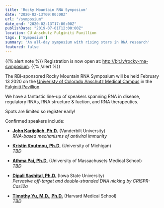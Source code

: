 ```yaml
---
title: 'Rocky Mountain RNA Symposium'
date: "2020-02-13T09:00:00Z"
url: "/symposium"
date_end: "2020-02-13T17:00:00Z"
publishDate: "2019-07-01T12:00:00Z"
location: CU Anschutz Fulginiti Pavillion
tags: ['Symposium']
summary: 'An all-day symposium with rising stars in RNA research'
featured: false
---
```


{{% alert note %}}
Registration is now open at: <http://bit.ly/rocky-rna-symposium>.
{{% /alert %}}

The RBI-sponsored Rocky Mountain RNA Symposium will be held February 13 2020 on the [Univeristy of Colorado Anschutz Medical Campus](http://cuanschutz.edu) in the [Fulginiti Pavillion](http://www.ucdenver.edu/academics/colleges/medicalschool/centers/BioethicsHumanities/AboutUs/Pages/Fulginiti%20Pavilion.aspx).

We have a fantastic line-up of speakers spanning RNA in disease, regulatory
RNAs, RNA structure & fuction, and RNA therapeutics.

Spots are limited so register early!

Confirmed speakers include:

- **[John Karijolich, Ph.D.](https://www.vumc.org/karijolich-lab/person/john-karijolich-phd)** (Vanderbilt University)  
  *RNA-based mechanisms of antiviral immunity*
  
- **[Kristin Koutmou, Ph.D.](https://www.koutmoulab.com/)** (University of Michigan)  
  *TBD*
  
- **[Athma Pai, Ph.D.](http://pai-lab.org/)** (University of Massachusets Medical School)  
  *TBD*
  
- **[Dipali Sashital, Ph.D.](http://www.sashitallab.org/)** (Iowa State University)  
  *Pervasive off-target and double-stranded DNA nicking by CRISPR-Cas12a*
  
- **[Timothy Yu, M.D., Ph.D.](https://www.theyulab.org/)** (Harvard Medical School)  
  *TBD*

